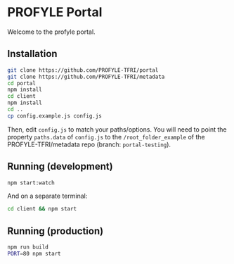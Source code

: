 
# PROFYLE Portal

Welcome to the profyle portal.


## Installation

```sh
git clone https://github.com/PROFYLE-TFRI/portal
git clone https://github.com/PROFYLE-TFRI/metadata
cd portal
npm install
cd client
npm install
cd ..
cp config.example.js config.js
```

Then, edit `config.js` to match your paths/options. You will need to point
the property `paths.data` of `config.js` to the `/root_folder_example` of the
PROFYLE-TFRI/metadata repo (branch: `portal-testing`).


## Running (development)

```sh
npm start:watch
```

And on a separate terminal:

```sh
cd client && npm start
```

## Running (production)

```sh
npm run build
PORT=80 npm start
```
